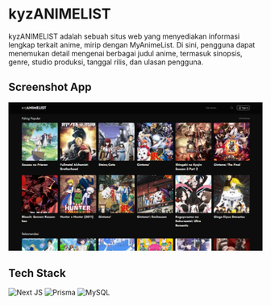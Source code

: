 # kyzANIMELIST

kyzANIMELIST adalah sebuah situs web yang menyediakan informasi lengkap terkait anime, mirip dengan MyAnimeList. Di sini, pengguna dapat menemukan detail mengenai berbagai judul anime, termasuk sinopsis, genre, studio produksi, tanggal rilis, dan ulasan pengguna.

## Screenshot App
![Screenshot App](./public/preview.png)

## Tech Stack
![Next JS](https://img.shields.io/badge/Next-black?style=for-the-badge&logo=next.js&logoColor=white)
![Prisma](https://img.shields.io/badge/Prisma-3982CE?style=for-the-badge&logo=Prisma&logoColor=white)
![MySQL](https://img.shields.io/badge/mysql-4479A1.svg?style=for-the-badge&logo=mysql&logoColor=white)
